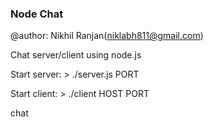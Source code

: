 ### Node Chat

@author: Nikhil Ranjan(niklabh811@gmail.com)

Chat server/client using node.js

Start server: > ./server.js PORT

Start client: > ./client HOST PORT

chat
